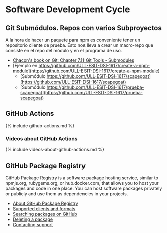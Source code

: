 # Software Development Cycle

## Git Submódulos. Repos con varios Subproyectos

A la hora de hacer un paquete para npm es conveniente tener un repositorio cliente de prueba. Esto nos lleva a crear 
un macro-repo que consiste en el repo del módulo y en el programa de uso.

* [Chacon's book on Git: Chapter 7.11 Git Tools - Submodules](https://git-scm.com/book/en/v2/Git-Tools-Submodules)
* [Ejemplo en https://github.com/ULL-ESIT-DSI-1617/create-a-npm-module](https://github.com/ULL-ESIT-DSI-1617/create-a-npm-module)
  - [Submódulo https://github.com/ULL-ESIT-DSI-1617/scapegoat](https://github.com/ULL-ESIT-DSI-1617/scapegoat)
  - [Submódulo https://github.com/ULL-ESIT-DSI-1617/prueba-scapegoat](https://github.com/ULL-ESIT-DSI-1617/prueba-scapegoat)

## GitHub Actions

{% include github-actions.md %}

### Videos about GitHub Actions

{% include videos-about-github-actions.md %}

## GitHub Package Registry

GitHub Package Registry is a software package hosting service, similar to npmjs.org, rubygems.org, or hub.docker.com, that allows you to host your packages and code in one place. You can host software packages privately or publicly and use them as dependencies in your projects.

*   [About GitHub Package Registry](https://help.github.com/en/github/managing-packages-with-github-package-registry/about-github-package-registry#about-github-package-registry)
*   [Supported clients and formats](https://help.github.com/en/github/managing-packages-with-github-package-registry/about-github-package-registry#supported-clients-and-formats)
*   [Searching packages on GitHub](https://help.github.com/en/github/managing-packages-with-github-package-registry/about-github-package-registry#searching-packages-on-github)
*   [Deleting a package](https://help.github.com/en/github/managing-packages-with-github-package-registry/about-github-package-registry#deleting-a-package)
*   [Contacting support](https://help.github.com/en/github/managing-packages-with-github-package-registry/about-github-package-registry#contacting-support)